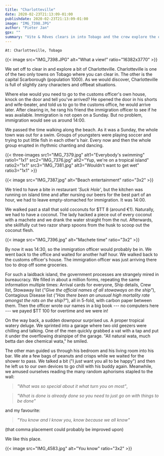 ```yaml
---
title: "Charlotteville"
date: 2020-02-23T21:13:09-01:00
publishdate: 2020-02-23T21:13:09-01:00
image: "IMG_7398.JPG"
author: "Pieter Jan"
gpx: ""
summary: "Vite & Rêves clears in into Tobago and the crew explore the offbeat village of Charlotteville."
---
```


`At: Charlotteville, Tobago`

{{< image src="IMG_7398.JPG" alt="What a view!" ratio="16382x3770" >}}

We set off to clear in and explore a bit of Charlotteville. Charlotteville is one of the two only towns on Tobago where you can clear in. The other is the capital Scarborough (population 1000). As we would discover, Charlotteville is full of slightly zany characters and offbeat situations.

Where else would you need to go to the customs officer's own house, knock on the door and tell you've arrived? He opened the door in his shorts and wife-beater, and told us to go to the customs office, he would arrive later. After clearing in, he rang his friend the immigration officer to see if he was available. Immigration is not open on a Sunday. But no problem, immigration would see us around 14:00.

We passed the time walking along the beach. As it was a Sunday, the whole town was out for a swim. Groups of youngsters were playing soccer and trying to put little fish in each other's hair. Every now and then the whole group erupted in rhythmic chanting and dancing.

{{< three-images src1="IMG_7379.jpg" alt1="Everybody's swimming" ratio1="1x1" src2="IMG_7376.jpg" alt2="Yup, we're on a tropical island" ratio2="1x1" src3="IMG_7381.jpg" alt3="Wouldn't want to get wet" ratio3="1x1" >}}

{{< image src="IMG_7387.jpg" alt="Beach entertainment" ratio="3x2" >}}

We tried to have a bite in restaurant _'Suck Hole'_, but the kitchen was running on island time and after nursing our beers for the best part of an hour, we had to leave empty-stomached for immigration. It was 14:00.

<a name="machete-time"></a>

We walked past a stall that sold coconuts for $TT 8 (around €1). Naturally, we had to have a coconut. The lady hacked a piece out of every coconut with a machete and we drank the water straight from the nut. Afterwards, she skillfully cut two razor sharp spoons from the husk to scoop out the coconut flesh.

{{< image src="IMG_7396.jpg" alt="Machete time" ratio="3x2" >}}

By now it was 14:30, so the immigration officer would probably be in. We went back to the office and waited for another half hour. We walked back to the customs officer's house. The immigration officer was just arriving there too to drop off some groceries.

For such a laidback island, the government processes are strangely mired in bureaucracy. We filled in about a million forms, repeating the same information multiple times: Arrival cards for everyone, Ship details, Crew list, Stowaway list (_"Give the official names of all stowaways on the ship"_), Contagious Disease list (_"Has there been an unusual high mortality rate amongst the rats on the ship?"_), all in 5-fold, with carbon paper between them. Then the officer wrote our names in a big book --- no computers here --- we payed $TT 100 for overtime and we were in!

On the way back, a sudden downpour surprised us. A proper tropical watery deluge. We sprinted into a garage where two old geezers were chilling and talking. One of the men quickly grabbed a vat with a tap and put it under the overflowing drainpipe of the garage. "All natural wata, much betta dan dee chemical wata," he smiled.

The other man guided us through his bedroom and his living room into his bar. We ate a few bags of peanuts and crisps while we waited for the shower to pass. We talked a bit ("I _just_ want you all to be happy") and then he left us to our own devices to go chill with his buddy again. Meanwhile, we amused ourselves reading the many random aphorisms stapled to the wall:

> _"What was so special about it what turn you on most"_,

> _"What is done is already done so you need to just go on with things to be done"_

and my favourite:

> _"You know and I know you, know because we all know"_

(that comma placement could probably be improved upon)

We like this place.

{{< image src="IMG_4583.jpg" alt="You know" ratio="3x2" >}}

